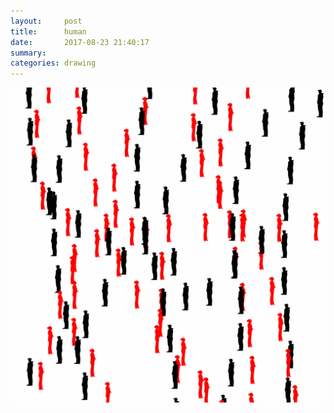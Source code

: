 ```yaml
---
layout:     post
title:      human
date:       2017-08-23 21:40:17
summary:    
categories: drawing
---
```

![human](/images/diary/human.png "interesting")
